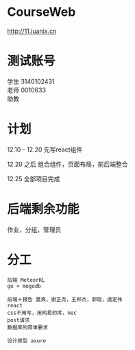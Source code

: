 # CourseWeb
http://11.juanix.cn

# 测试账号  
学生  3140102431  
老师  0010633  
助教  

# 计划  
12.10 - 12.20 先写react组件  
  
12.20 之后 组合组件，页面布局，前后端整合  
  
12.25 全部项目完成  
  
# 后端剩余功能  
作业，分组，管理员
  
# 分工  
```
后端 MeteorKL  
go + mogodb  
  
前端＋报告 夏爽，谢正尧，王邦杰，郭珽，虞定伟  
react  
css不用写，用网易的库，nec  
post请求  
数据库的简单要求  
  
设计原型 axure  
```